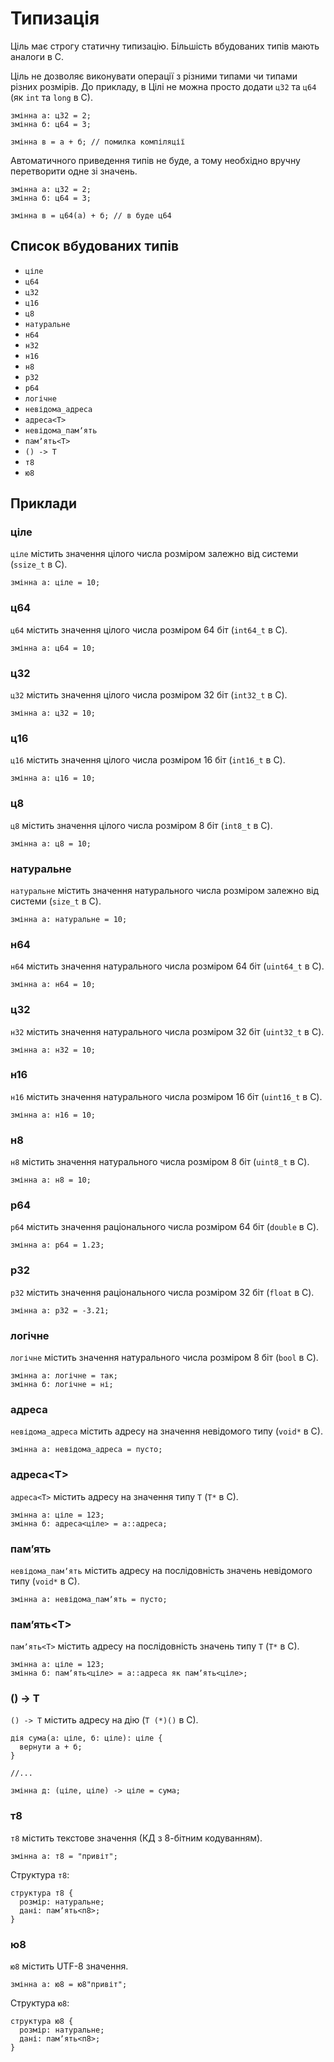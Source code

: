 # Типизація

Ціль має строгу статичну типизацію. Більшість вбудованих типів мають аналоги в С.

Ціль не дозволяє виконувати операції з різними типами чи типами різних розмірів. До прикладу, в Цілі не
можна просто додати `ц32` та `ц64` (як `int` та `long` в С).

```ціль
змінна а: ц32 = 2;
змінна б: ц64 = 3;

змінна в = а + б; // помилка компіляції
```

Автоматичного приведення типів не буде, а тому необхідно
вручну перетворити одне зі значень.

```ціль
змінна а: ц32 = 2;
змінна б: ц64 = 3;

змінна в = ц64(а) + б; // в буде ц64
```

## Список вбудованих типів

- `ціле`
- `ц64`
- `ц32`
- `ц16`
- `ц8`
- `натуральне`
- `н64`
- `н32`
- `н16`
- `н8`
- `р32`
- `р64`
- `логічне`
- `невідома_адреса`
- `адреса<Т>`
- `невідома_памʼять`
- `памʼять<Т>`
- `() -> Т`
- `т8`
- `ю8`

## Приклади

### ціле

`ціле` містить значення цілого числа розміром залежно від системи (`ssize_t` в C).

```ціль
змінна а: ціле = 10;
```

### ц64

`ц64` містить значення цілого числа розміром 64 біт (`int64_t` в C).

```ціль
змінна а: ц64 = 10;
```

### ц32

`ц32` містить значення цілого числа розміром 32 біт (`int32_t` в C).

```ціль
змінна а: ц32 = 10;
```

### ц16

`ц16` містить значення цілого числа розміром 16 біт (`int16_t` в C).

```ціль
змінна а: ц16 = 10;
```

### ц8

`ц8` містить значення цілого числа розміром 8 біт (`int8_t` в C).

```ціль
змінна а: ц8 = 10;
```

### натуральне

`натуральне` містить значення натурального числа розміром залежно від системи (`size_t` в C).

```ціль
змінна а: натуральне = 10;
```

### н64

`н64` містить значення натурального числа розміром 64 біт (`uint64_t` в C).

```ціль
змінна а: н64 = 10;
```

### ц32

`н32` містить значення натурального числа розміром 32 біт (`uint32_t` в C).

```ціль
змінна а: н32 = 10;
```

### н16

`н16` містить значення натурального числа розміром 16 біт (`uint16_t` в C).

```ціль
змінна а: н16 = 10;
```

### н8

`н8` містить значення натурального числа розміром 8 біт (`uint8_t` в C).

```ціль
змінна а: н8 = 10;
```

### р64

`р64` містить значення раціонального числа розміром 64 біт (`double` в C).

```ціль
змінна а: р64 = 1.23;
```

### р32

`р32` містить значення раціонального числа розміром 32 біт (`float` в C).

```ціль
змінна а: р32 = -3.21;
```

### логічне

`логічне` містить значення натурального числа розміром 8 біт (`bool` в C).

```ціль
змінна а: логічне = так;
змінна б: логічне = ні;
```

### адреса

`невідома_адреса` містить адресу на значення невідомого типу (`void*` в С).

```ціль
змінна а: невідома_адреса = пусто;
```

### адреса<Т>

`адреса<Т>` містить адресу на значення типу `Т` (`Т*` в С).

```ціль
змінна а: ціле = 123;
змінна б: адреса<ціле> = а::адреса;
```

### памʼять

`невідома_памʼять` містить адресу на послідовність значень невідомого типу (`void*` в С).

```ціль
змінна а: невідома_памʼять = пусто;
```

### памʼять<Т>

`памʼять<Т>` містить адресу на послідовність значень типу `Т` (`Т*` в С).

```ціль
змінна а: ціле = 123;
змінна б: памʼять<ціле> = а::адреса як памʼять<ціле>;
```

### () -> Т

`() -> Т` містить адресу на дію (`Т (*)()` в С).

```ціль
дія сума(а: ціле, б: ціле): ціле {
  вернути а + б;          
}

//...

змінна д: (ціле, ціле) -> ціле = сума;
```

### т8

`т8` містить текстове значення (КД з 8-бітним кодуванням).

```ціль
змінна а: т8 = "привіт";
```

Структура `т8`:

```ціль
структура т8 {
  розмір: натуральне;
  дані: памʼять<п8>;
}
```

### ю8

`ю8` містить UTF-8 значення.

```ціль
змінна а: ю8 = ю8"привіт";
```

Структура `ю8`:

```ціль
структура ю8 {
  розмір: натуральне;
  дані: памʼять<п8>;
}
```
